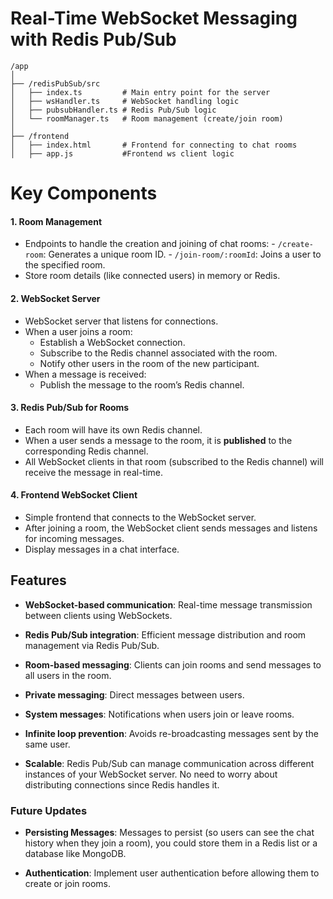 # Real-Time WebSocket Messaging with Redis Pub/Sub


```
/app
│
├── /redisPubSub/src
│   ├── index.ts         # Main entry point for the server
│   ├── wsHandler.ts     # WebSocket handling logic
│   ├── pubsubHandler.ts # Redis Pub/Sub logic
│   └── roomManager.ts   # Room management (create/join room)
│
├── /frontend
│   ├── index.html       # Frontend for connecting to chat rooms
│   ├── app.js           #Frontend ws client logic

```

# Key Components
#### 1. **Room Management**
   -  Endpoints to handle the creation and joining of chat rooms:
     - `/create-room`: Generates a unique room ID.
     - `/join-room/:roomId`: Joins a user to the specified room.
   - Store room details (like connected users) in memory or Redis.

#### 2. **WebSocket Server**
   - WebSocket server that listens for connections.
   - When a user joins a room:
     - Establish a WebSocket connection.
     - Subscribe to the Redis channel associated with the room.
     - Notify other users in the room of the new participant.
   - When a message is received:
     - Publish the message to the room’s Redis channel.

#### 3. **Redis Pub/Sub for Rooms**
   - Each room will have its own Redis channel.
   - When a user sends a message to the room, it is **published** to the corresponding Redis channel.
   - All WebSocket clients in that room (subscribed to the Redis channel) will receive the message in real-time.

#### 4. **Frontend WebSocket Client**
   - Simple frontend that connects to the WebSocket server.
   - After joining a room, the WebSocket client sends messages and listens for incoming messages.
   - Display messages in a chat interface.


## Features

- **WebSocket-based communication**: Real-time message transmission between clients using WebSockets.
- **Redis Pub/Sub integration**: Efficient message distribution and room management via Redis Pub/Sub.
- **Room-based messaging**: Clients can join rooms and send messages to all users in the room.
- **Private messaging**: Direct messages between users.
- **System messages**: Notifications when users join or leave rooms.
- **Infinite loop prevention**: Avoids re-broadcasting messages sent by the same user.

- **Scalable**:  Redis Pub/Sub can manage communication across different instances of your WebSocket server. No need to worry about distributing connections since Redis handles it.
  

### Future Updates

- **Persisting Messages**:   Messages to persist (so users can see the chat history when they join a room), you could store them in a Redis list or a database like MongoDB.
  
- **Authentication**:  Implement user authentication before allowing them to create or join rooms.
